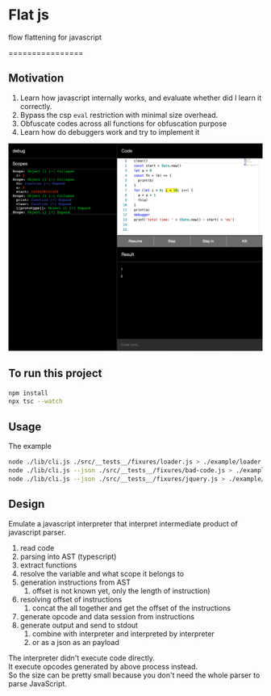 # Flat js

flow flattening for javascript

================

## Motivation

1. Learn how javascript internally works, and evaluate whether did I learn it correctly.
2. Bypass the csp `eval` restriction with minimal size overhead.
3. Obfuscate codes across all functions for obfuscation purpose
4. Learn how do debuggers work and try to implement it

![Example debugger](./example.jpg)

## To run this project

```sh
npm install
npx tsc --watch
```

## Usage

The example

```sh
node ./lib/cli.js ./src/__tests__/fixures/loader.js > ./example/loader.js
node ./lib/cli.js --json ./src/__tests__/fixures/bad-code.js > ./example/bad-code.json
node ./lib/cli.js --json ./src/__tests__/fixures/jquery.js > ./example/jquery.json
```

## Design

Emulate a javascript interpreter that interpret intermediate product of javascript parser.

1. read code
2. parsing into AST (typescript)
3. extract functions
4. resolve the variable and what scope it belongs to
5. generation instructions from AST
    1. offset is not known yet, only the length of instruction)
6. resolving offset of instructions
    1. concat the all together and get the offset of the instructions
7. generate opcode and data session from instructions
8. generate output and send to stdout
    1. combine with interpreter and interpreted by interpreter
    2. or as a json as an payload

The interpreter didn't execute code directly.  
It execute opcodes generated by above process instead.  
So the size can be pretty small because you don't need the whole parser to parse JavaScript.
